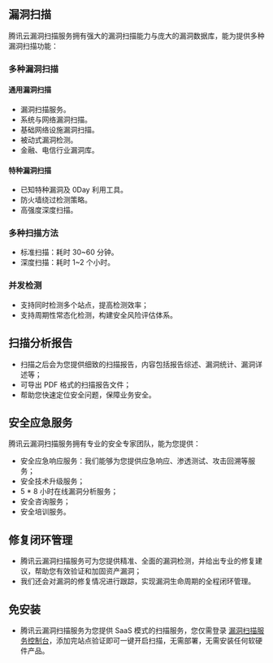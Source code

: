 ## 漏洞扫描
腾讯云漏洞扫描服务拥有强大的漏洞扫描能力与庞大的漏洞数据库，能为提供多种漏洞扫描功能：
### 多种漏洞扫描
#### 通用漏洞扫描
- 漏洞扫描服务。
- 系统与网络漏洞扫描。
- 基础网络设施漏洞扫描。
- 被动式漏洞检测。
- 金融、电信行业漏洞库。

#### 特种漏洞扫描
- 已知特种漏洞及 0Day 利用工具。
- 防火墙绕过检测策略。
- 高强度深度扫描。

### 多种扫描方法
- 标准扫描：耗时 30~60 分钟。
- 深度扫描：耗时 1~2 个小时。

### 并发检测
- 支持同时检测多个站点，提高检测效率；
- 支持周期性常态化检测，构建安全风险评估体系。

## 扫描分析报告
- 扫描之后会为您提供细致的扫描报告，内容包括报告综述、漏洞统计、漏洞详述等；
- 可导出 PDF 格式的扫描报告文件；
- 帮助您快速定位安全问题，保障业务安全。

## 安全应急服务
腾讯云漏洞扫描服务拥有专业的安全专家团队，能为您提供：
- 安全应急响应服务：我们能够为您提供应急响应、渗透测试、攻击回溯等服务；
- 安全技术升级服务；
- 5 \* 8 小时在线漏洞分析服务；
- 安全咨询服务；
- 安全培训服务。

## 修复闭环管理
- 腾讯云漏洞扫描服务可为您提供精准、全面的漏洞检测，并给出专业的修复建议，帮助您有效验证和加固资产漏洞；
- 我们还会对漏洞的修复情况进行跟踪，实现漏洞生命周期的全程闭环管理。

## 免安装
- 腾讯云漏洞扫描服务为您提供 SaaS 模式的扫描服务，您仅需登录 [漏洞扫描服务控制台](https://console.cloud.tencent.com/vss)，添加完站点验证即可一键开启扫描，无需部署，无需安装任何软硬件产品。

